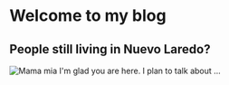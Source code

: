 # Welcome to my blog
## People still living in Nuevo Laredo?
![Mama mia](https://66.media.tumblr.com/99cba58384e71533614177c4337e75f0/3f55cea69a20751b-38/s400x600/fd60fe9a4cbf9ae7fd4e801118584a08104ac18f.jpg)
I'm glad you are here. I plan to talk about ...
